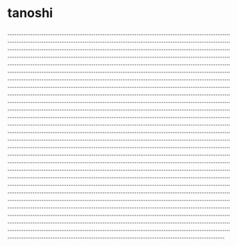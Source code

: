 # tanoshi

.............................................................................................................................................................................................................................................................................................................................................................................................................................................................................................................................................................................................................................................................................................................................................................................................................................................................................................................................................................................................................................................................................................................................................................................................................................................................................................................................................................................................................................................................................................................................................................................................................................................................................................................................................................................................................................................................................................................................................................................................................................................................................................................................................................................................................................................................................................................................................................................................................................................................................................................................................................................................................................................................................................................................................................................................................................................................................................................................................................................................................................................................................................................................................................................................................................................................................................................................................................................................................................................................................................................................................................................................................